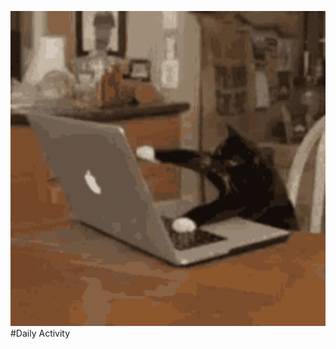 ![Cat Coding](https://github.com/BerkCicekler/BerkCicekler/blob/main/catCoding.gif)
#Daily Activity

